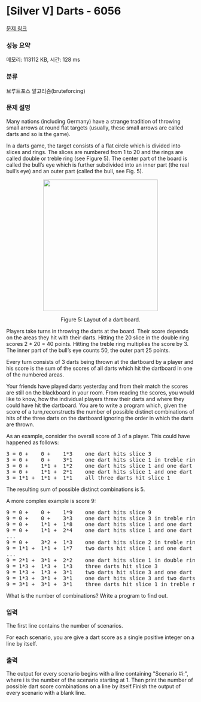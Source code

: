 # [Silver V] Darts - 6056 

[문제 링크](https://www.acmicpc.net/problem/6056) 

### 성능 요약

메모리: 113112 KB, 시간: 128 ms

### 분류

브루트포스 알고리즘(bruteforcing)

### 문제 설명

<p>Many nations (including Germany) have a strange tradition of throwing small arrows at round flat targets (usually, these small arrows are called darts and so is the game). </p>

<p>In a darts game, the target consists of a flat circle which is divided into slices and rings. The slices are numbered from 1 to 20 and the rings are called double or treble ring (see Figure 5). The center part of the board is called the bull’s eye which is further subdivided into an inner part (the real bull’s eye) and an outer part (called the bull, see Fig. 5). </p>

<p style="text-align:center"><img alt="" src="" style="height:351px; width:306px"></p>

<p style="text-align:center">Figure 5: Layout of a dart board.</p>

<p>Players take turns in throwing the darts at the board. Their score depends on the areas they hit with their darts. Hitting the 20 slice in the double ring scores 2 * 20 = 40 points. Hitting the treble ring multiplies the score by 3. The inner part of the bull’s eye counts 50, the outer part 25 points. </p>

<p>Every turn consists of 3 darts being thrown at the dartboard by a player and his score is the sum of the scores of all darts which hit the dartboard in one of the numbered areas. </p>

<p>Your friends have played darts yesterday and from their match the scores are still on the blackboard in your room. From reading the scores, you would like to know, how the individual players threw their darts and where they could have hit the dartboard. You are to write a program which, given the score of a turn,reconstructs the number of possible distinct combinations of hits of the three darts on the dartboard ignoring the order in which the darts are thrown. </p>

<p>As an example, consider the overall score of 3 of a player. This could have happened as follows: </p>

<pre>3 = 0 +    0 +    1*3    one dart hits slice 3
3 = 0 +    0 +    3*1    one dart hits slice 1 in treble ring
3 = 0 +    1*1 +  1*2    one dart hits slice 1 and one dart hits slice 2
3 = 0 +    1*1 +  2*1    one dart hits slice 1 and one dart hits slice 1 in double ring
3 = 1*1 +  1*1 +  1*1    all three darts hit slice 1</pre>

<p>The resulting sum of possible distinct combinations is 5. </p>

<p>A more complex example is score 9: </p>

<pre>9 = 0 +    0 +    1*9    one dart hits slice 9
9 = 0 +    0 +    3*3    one dart hits slice 3 in treble ring
9 = 0 +    1*1 +  1*8    one dart hits slice 1 and one dart hits slice 8
9 = 0 +    1*1 +  2*4    one dart hits slice 1 and one dart hits slice 4 in double ring
...
9 = 0 +    3*2 +  1*3    one dart hits slice 2 in treble ring and one dart hits slice 3
9 = 1*1 +  1*1 +  1*7    two darts hit slice 1 and one dart hits slice 7
...
9 = 2*1 +  3*1 +  2*2    one dart hits slice 1 in double ring, one dart hits slice 1 in treble ring and one dart hits slice 2 in double ring
9 = 1*3 +  1*3 +  1*3    three darts hit slice 3
9 = 1*3 +  1*3 +  3*1    two darts hit slice 3 and one dart hits slice 1 in treble ring
9 = 1*3 +  3*1 +  3*1    one dart hits slice 3 and two darts hit slice 1 in treble ring
9 = 3*1 +  3*1 +  3*1    three darts hit slice 1 in treble ring</pre>

<p>What is the number of combinations? Write a program to find out.</p>

### 입력 

 <p>The first line contains the number of scenarios. </p>

<p>For each scenario, you are give a dart score as a single positive integer on a line by itself.</p>

### 출력 

 <p>The output for every scenario begins with a line containing "Scenario #i:", where i is the number of the scenario starting at 1. Then print the number of possible dart score combinations on a line by itself.Finish the output of every scenario with a blank line.</p>

<p> </p>

